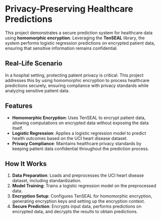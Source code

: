 # Privacy-Preserving Healthcare Predictions

This project demonstrates a secure prediction system for healthcare data using **homomorphic encryption**. Leveraging the **TenSEAL** library, the system performs logistic regression predictions on encrypted patient data, ensuring that sensitive information remains confidential.

## Real-Life Scenario

In a hospital setting, protecting patient privacy is critical. This project addresses this by using homomorphic encryption to process healthcare predictions securely, ensuring compliance with privacy standards while analyzing sensitive patient data.

## Features

- **Homomorphic Encryption**: Uses TenSEAL to encrypt patient data, allowing computations on encrypted data without exposing the data itself.
- **Logistic Regression**: Applies a logistic regression model to predict health outcomes based on the UCI heart disease dataset.
- **Privacy Compliance**: Maintains healthcare privacy standards by keeping patient data confidential throughout the prediction process.

## How It Works

1. **Data Preparation**: Loads and preprocesses the UCI heart disease dataset, including standardization.
2. **Model Training**: Trains a logistic regression model on the preprocessed data.
3. **Encryption Setup**: Configures TenSEAL for homomorphic encryption, generating encryption keys and setting up the encryption context.
4. **Secure Prediction**: Encrypts input data, performs predictions on encrypted data, and decrypts the results to obtain predictions.
